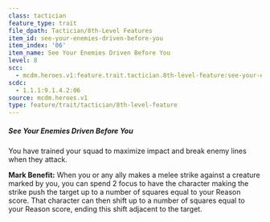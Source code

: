 ```yaml
---
class: tactician
feature_type: trait
file_dpath: Tactician/8th-Level Features
item_id: see-your-enemies-driven-before-you
item_index: '06'
item_name: See Your Enemies Driven Before You
level: 8
scc:
  - mcdm.heroes.v1:feature.trait.tactician.8th-level-feature:see-your-enemies-driven-before-you
scdc:
  - 1.1.1:9.1.4.2:06
source: mcdm.heroes.v1
type: feature/trait/tactician/8th-level-feature
---
```


##### See Your Enemies Driven Before You

You have trained your squad to maximize impact and break enemy lines when they attack.

**Mark Benefit:** When you or any ally makes a melee strike against a creature marked by you, you can spend 2 focus to have the character making the strike push the target up to a number of squares equal to your Reason score. That character can then shift up to a number of squares equal to your Reason score, ending this shift adjacent to the target.
